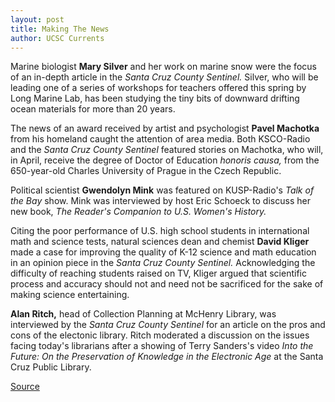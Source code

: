 ```yaml
---
layout: post
title: Making The News
author: UCSC Currents
---
```


Marine biologist **Mary Silver** and her work on marine snow were the focus of an in-depth article in the _Santa Cruz County Sentinel._ Silver, who will be leading one of a series of workshops for teachers offered this spring by Long Marine Lab, has been studying the tiny bits of downward drifting ocean materials for more than 20 years.

The news of an award received by artist and psychologist **Pavel Machotka** from his homeland caught the attention of area media. Both KSCO-Radio and the _Santa Cruz County Sentinel_ featured stories on Machotka, who will, in April, receive the degree of Doctor of Education _honoris causa,_ from the 650-year-old Charles University of Prague in the Czech Republic.

Political scientist **Gwendolyn Mink** was featured on KUSP-Radio's _Talk of the Bay_ show. Mink was interviewed by host Eric Schoeck to discuss her new book, _The Reader's Companion to U.S. Women's History._

Citing the poor performance of U.S. high school students in international math and science tests, natural sciences dean and chemist **David Kliger** made a case for improving the quality of K-12 science and math education in an opinion piece in the _Santa Cruz County Sentinel._ Acknowledging the difficulty of reaching students raised on TV, Kliger argued that scientific process and accuracy should not and need not be sacrificed for the sake of making science entertaining.

**Alan Ritch,** head of Collection Planning at McHenry Library, was interviewed by the _Santa Cruz County Sentinel_ for an article on the pros and cons of the electonic library. Ritch moderated a discussion on the issues facing today's librarians after a showing of Terry Sanders's video _Into the Future: On the Preservation of Knowledge in the Electronic Age_ at the Santa Cruz Public Library.

[Source](http://www1.ucsc.edu/oncampus/currents/97-98/03-16/makenews.htm "Permalink to Making the News: 03-16-98")
